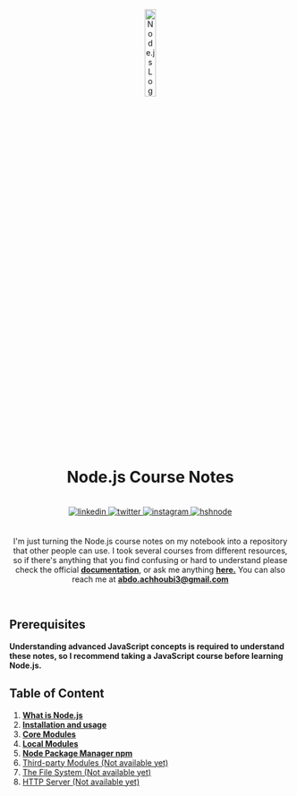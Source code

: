 <div align="center">

<img src="https://nodejs.org/static/images/logo.svg" width="20%" alt="Node.js Logo">
<br />

# Node.js Course Notes

<br />
<a href="https://linkedin.com/in/abdoachhoubi" target="_blank">
<img src=https://img.shields.io/badge/linkedin-%2300acee.svg?color=405DE6&style=for-the-badge&logo=linkedin&logoColor=white alt=linkedin style="margin-bottom: 5px;" />
</a>
<a href="https://twitter.com/abdo_achhoubi" target="_blank">
<img src=https://img.shields.io/badge/twitter-%2300acee.svg?color=1DA1F2&style=for-the-badge&logo=twitter&logoColor=white alt=twitter style="margin-bottom: 5px;" />
</a>
<a href="https://instagram.com/abdo.achhoubi" target="_blank">
<img src=https://img.shields.io/badge/instagram-%ff5851db.svg?color=C13584&style=for-the-badge&logo=instagram&logoColor=white alt=instagram style="margin-bottom: 5px;" />
</a>
<a href="https://achhoubiplus.hashnode.dev" target="_blank">
<img src=https://img.shields.io/badge/hashnode-%2300acee.svg?color=2962FF&style=for-the-badge&logo=hashnode&logoColor=white alt=hshnode style="margin-bottom: 5px;" />
</a>
<br/>
<br/>

I'm just turning the Node.js course notes on my notebook into a repository that other people can use.
I took several courses from different resources, so if there's anything that you find confusing or hard to understand please check the official **[documentation](https://node.js.org/docs)**, or ask me anything **[here.](https://github.com/abdoachhoubi/abdoachhoubi/issues/new)**
You can also reach me at <a href="mailto:abdo.achhoubi3@gmail.com"><b>abdo.achhoubi3@gmail.com</b></a>

</div>
<br />

## Prerequisites

**Understanding advanced JavaScript concepts is required to understand these notes, so I recommend taking a JavaScript course before learning Node.js.**

## Table of Content

1. **[What is Node.js](https://github.com/abdoachhoubi/nodejs-notes/tree/main/01%20NodeJS)**
2. **[Installation and usage](https://github.com/abdoachhoubi/nodejs-notes/tree/main/02%20Installation)**
3. **[Core Modules](https://github.com/abdoachhoubi/nodejs-notes/tree/main/03%20Core%20Modules)**
4. **[Local Modules](https://github.com/abdoachhoubi/nodejs-notes/tree/main/04%20Local%20Modules)**
5. **[Node Package Manager npm](https://github.com/abdoachhoubi/nodejs-notes/tree/main/05%20NPM)**
6. [Third-party Modules (Not available yet)](#)
7. [The File System (Not available yet)](#)
8. [HTTP Server (Not available yet)](#)
